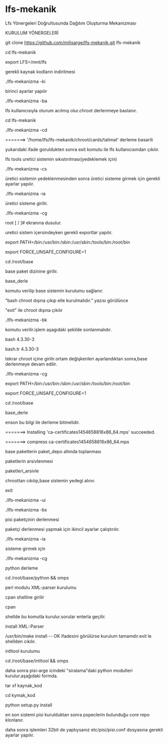 # lfs-mekanik
Lfs Yönergeleri Doğrultusunda Dağıtım Oluşturma Mekanizması

 KURULUM YÖNERGELERİ

 git clone https://github.com/milisarge/lfs-mekanik.git lfs-mekanik 
 
 cd lfs-mekanik
 
 export LFS=/mnt/lfs

 gerekli kaynak kodların indirilmesi 
 
 ./lfs-mekanizma -ki

 birinci ayarlar yapılır
 
 ./lfs-mekanizma -ba

 lfs kullanıcısıyla oturum acılmış olur.chroot derlenmeye baslanır.

 cd lfs-mekanik 
 
 ./lfs-mekanizma -cd

 =======>  '/home/lfs/lfs-mekanik/chroot/cards/talimat' derleme basarili 
 
 yukarıdaki ifade goruldukten sonra exit komutu ile lfs kullanıcısından çıkılır.

lfs tools uretici sistemin sıkıstırılması(yedeklemek için)

 ./lfs-mekanizma -cs

üretici sistemin yedeklenmesinden sonra üretici sisteme girmek için gerekli ayarlar yapılır.

 ./lfs-mekanizma -ia

 üretici sisteme girilir.

 ./lfs-mekanizma -cg

 root [ / ]#   ekranına dusulur.

uretici sistem içersindeyken gerekli exportlar yapılır.

 export PATH=/bin:/usr/bin:/sbin:/usr/sbin:/tools/bin:/root/bin
 
 export FORCE_UNSAFE_CONFIGURE=1

 cd /root/base 

base paket dizinine girilir.

 base_derle

 komutu verilip base sistemin kurulumu sağlanır.

 "bash chroot dışına çıkıp elle kurulmalıdır."  yazısı görülünce
 
 "exit" ile chroot dışına çıkılır

 ./lfs-mekanizma -bk

 komutu verilir.işlem aşagıdaki şekilde sonlanmalıdır.
 
 bash 4.3.30-3
 
 bash.tr 4.3.30-3

 tekrar chroot içine girilir.ortam değişkenleri ayarlandıktan sonra,base derlenmeye devam edilir.

 ./lfs-mekanizma -cg
 
 export PATH=/bin:/usr/bin:/sbin:/usr/sbin:/tools/bin:/root/bin
 
 export FORCE_UNSAFE_CONFIGURE=1
 
 cd /root/base
 
 base_derle 
 

 enson bu bilgi ile derleme bitmelidir.
 
 =======> Installing 'ca-certificates1454658816x86_64.mps' succeeded.
 
 =======> compress ca-certificates1454658816x86_64.mps
 

 base paketlerin paket_depo altında toplanması

 paketlerin arsivlenmesi

 paketleri_arsivle

 chroottan cıkılıp,base sistemin yedegi alınır.

 exit 
 
 ./lfs-mekanizma -ui
 
 ./lfs-mekanizma -bs

 pisi paketçinin derlenmesi

 paketçi derlenmesi yapmak için ikincil ayarlar çalıştırılır.

 ./lfs-mekanizma -ia

 sisteme girmek için

 ./lfs-mekanizma -cg

 python derleme

 cd /root/base/python && omps

 perl modulu XML-parser kurulumu
 
 cpan shelline girilir

 cpan

 shellde bu komutla kurulur.sorular enterla geçilir.

 install XML::Parser
 
 /usr/bin/make install  -- OK  ifadesini görülürse kurulum tamamdır.exit le shellden cıkılır.

 intltool kurulumu

 cd /root/base/intltool && omps

 daha sonra pisi-arge icindeki "siralama"daki python modulleri kurulur.aşağıdaki formda.

 tar xf kaynak_kod
 
 cd kymak_kod
 
 python setup.py install

en son sistemi pisi kurulduktan sonra pspeclerin bulunduğu core repo klonlanır.

daha sonra işlemleri 32bit de yaptıysanız etc/pisi/pisi.conf dosyasına gerekli ayarlar yapılır.
